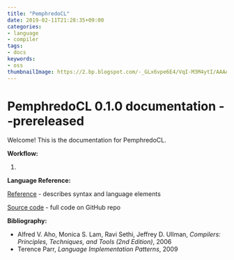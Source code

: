 ```yaml
---
title: "PemphredoCL"
date: 2019-02-11T21:28:35+09:00
categories:
- language
- compiler
tags:
- docs
keywords:
- oss
thumbnailImage: https://2.bp.blogspot.com/-_GLx6vpe6E4/VqI-M3M4ytI/AAAAAAAA3Rw/0flOm4qDyPk/s800/touhyou_girl.png
---
```


# PemphredoCL 0.1.0 documentation --prereleased

Welcome! This is the documentation for PemphredoCL.

**Workflow:**

1. 

**Language Reference:**

[Reference](https://khigasa.github.io/higs/post/pemphredocl/reference/) - describes syntax and language elements

[Source code](https://github.com/kHigasa/PemphredoCL) - full code on GitHub repo

**Bibliography:**

- Alfred V. Aho, Monica S. Lam, Ravi Sethi, Jeffrey D. Ullman, *Compilers: Principles, Techniques, and Tools (2nd Edition)*, 2006 
- Terence Parr, *Language Implementation Patterns*, 2009

